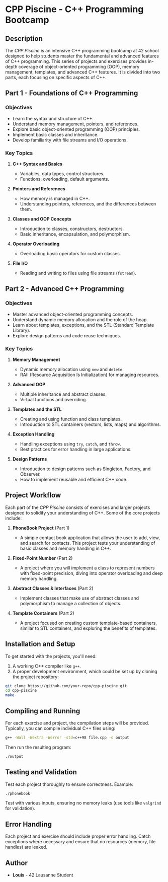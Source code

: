 
# CPP Piscine - C++ Programming Bootcamp

## Description

The *CPP Piscine* is an intensive C++ programming bootcamp at 42 school designed to help students master the fundamental and advanced features of C++ programming. This series of projects and exercises provides in-depth coverage of object-oriented programming (OOP), memory management, templates, and advanced C++ features. It is divided into two parts, each focusing on specific aspects of C++.

## Part 1 - Foundations of C++ Programming

### Objectives

- Learn the syntax and structure of C++.
- Understand memory management, pointers, and references.
- Explore basic object-oriented programming (OOP) principles.
- Implement basic classes and inheritance.
- Develop familiarity with file streams and I/O operations.

### Key Topics

1. **C++ Syntax and Basics**
   - Variables, data types, control structures.
   - Functions, overloading, default arguments.

2. **Pointers and References**
   - How memory is managed in C++.
   - Understanding pointers, references, and the differences between them.

3. **Classes and OOP Concepts**
   - Introduction to classes, constructors, destructors.
   - Basic inheritance, encapsulation, and polymorphism.

4. **Operator Overloading**
   - Overloading basic operators for custom classes.

5. **File I/O**
   - Reading and writing to files using file streams (`fstream`).

## Part 2 - Advanced C++ Programming

### Objectives

- Master advanced object-oriented programming concepts.
- Understand dynamic memory allocation and the role of the heap.
- Learn about templates, exceptions, and the STL (Standard Template Library).
- Explore design patterns and code reuse techniques.

### Key Topics

1. **Memory Management**
   - Dynamic memory allocation using `new` and `delete`.
   - RAII (Resource Acquisition Is Initialization) for managing resources.

2. **Advanced OOP**
   - Multiple inheritance and abstract classes.
   - Virtual functions and overriding.

3. **Templates and the STL**
   - Creating and using function and class templates.
   - Introduction to STL containers (vectors, lists, maps) and algorithms.

4. **Exception Handling**
   - Handling exceptions using `try`, `catch`, and `throw`.
   - Best practices for error handling in large applications.

5. **Design Patterns**
   - Introduction to design patterns such as Singleton, Factory, and Observer.
   - How to implement reusable and efficient C++ code.

## Project Workflow

Each part of the *CPP Piscine* consists of exercises and larger projects designed to solidify your understanding of C++. Some of the core projects include:

1. **PhoneBook Project** (Part 1)
   - A simple contact book application that allows the user to add, view, and search for contacts. This project tests your understanding of basic classes and memory handling in C++.

2. **Fixed-Point Number** (Part 2)
   - A project where you will implement a class to represent numbers with fixed-point precision, diving into operator overloading and deep memory handling.

3. **Abstract Classes & Interfaces** (Part 2)
   - Implement classes that make use of abstract classes and polymorphism to manage a collection of objects.

4. **Template Containers** (Part 2)
   - A project focused on creating custom template-based containers, similar to STL containers, and exploring the benefits of templates.

## Installation and Setup

To get started with the projects, you'll need:

1. A working C++ compiler like `g++`.
2. A proper development environment, which could be set up by cloning the project repository:

```bash
git clone https://github.com/your-repo/cpp-piscine.git
cd cpp-piscine
make
```

## Compiling and Running

For each exercise and project, the compilation steps will be provided. Typically, you can compile individual C++ files using:

```bash
g++ -Wall -Wextra -Werror -std=c++98 file.cpp -o output
```

Then run the resulting program:

```bash
./output
```

## Testing and Validation

Test each project thoroughly to ensure correctness. Example:

```bash
./phonebook
```

Test with various inputs, ensuring no memory leaks (use tools like `valgrind` for validation).

## Error Handling

Each project and exercise should include proper error handling. Catch exceptions where necessary and ensure that no resources (memory, file handles) are leaked.

## Author

- **Louis** - 42 Lausanne Student
